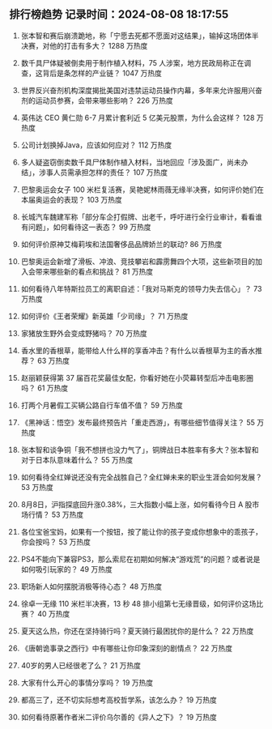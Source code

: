 
## 排行榜趋势 记录时间：2024-08-08 18:17:55
  
  1. 张本智和赛后崩溃跪地，称「宁愿去死都不愿面对这结果」，输掉这场团体半决赛，对他的打击有多大？ 1288 万热度
    
  2. 数千具尸体疑被倒卖用于制作植入材料，75 人涉案，地方民政局称正在调查，这背后是条怎样的产业链？ 1047 万热度
    
  3. 世界反兴奋剂机构深度揭批美国对违禁运动员操作内幕，多年来允许服用兴奋剂的运动员参赛，会带来哪些影响？ 226 万热度
    
  4. 英伟达 CEO 黄仁勋 6-7 月累计套利近 5 亿美元股票，为什么会这样？ 128 万热度
    
  5. 公司计划换掉Java，应该如何应对？ 112 万热度
    
  6. 多人疑盗窃倒卖数千具尸体制作植入材料，当地回应「涉及面广，尚未办结」，涉事人员需承担怎样的责任？ 107 万热度
    
  7. 巴黎奥运会女子 100 米栏复活赛，吴艳妮林雨薇无缘半决赛，如何评价她们在本届奥运会的表现？ 103 万热度
    
  8. 长城汽车魏建军称「部分车企打假牌、出老千，呼吁进行全行业审计，看看谁有问题」，如何看待这一表态？ 99 万热度
    
  9. 如何评价原神艾梅莉埃和法国奢侈品品牌娇兰的联动? 86 万热度
    
  10. 巴黎奥运会新增了滑板、冲浪、竞技攀岩和霹雳舞四个大项，这些新项目的加入会带来哪些新的看点和挑战？ 81 万热度
    
  11. 如何看待八年特斯拉员工的离职自述：「我对马斯克的领导力失去信心」？ 73 万热度
    
  12. 如何评价《王者荣耀》新英雄「少司缘」？ 71 万热度
    
  13. 家猪放生野外会变成野猪吗？ 70 万热度
    
  14. 香水里的香根草，能带给人什么样的享香冲击？有什么以香根草为主的香水推荐？ 63 万热度
    
  15. 赵丽颖获得第 37 届百花奖最佳女配，你看好她在小荧幕转型后冲击电影圈吗？ 61 万热度
    
  16. 打两个月暑假工买辆公路自行车值不值？ 59 万热度
    
  17. 《黑神话：悟空》发布最终预告片「重走西游」，有哪些细节值得关注？ 55 万热度
    
  18. 张本智和谈争铜「我不想拼也没力气了」，铜牌战日本胜率有多大？张本智和对于日本队意味着什么？ 55 万热度
    
  19. 如何看待全红婵说还没有完全战胜自己？全红婵未来的职业生涯会如何发展？ 53 万热度
    
  20. 8月8日，沪指探底回升涨0.38%，三大指数小幅上涨，如何看待今日 A 股市场行情？ 53 万热度
    
  21. 各位宝爸宝妈，如果有一个按钮，按了能让你的孩子变成你想象中的乖孩子，你会按吗？ 53 万热度
    
  22. PS4不能向下兼容PS3，那么索尼在初期如何解决“游戏荒”的问题？或者说是如何吸引玩家的？ 49 万热度
    
  23. 职场新人如何摆脱消极等待心态？ 48 万热度
    
  24. 徐卓一无缘 110 米栏半决赛，13 秒 48 排小组第七无缘晋级，如何评价这场比赛？ 40 万热度
    
  25. 夏天这么热，你还在坚持骑行吗？夏天骑行最困扰你的是什么？ 22 万热度
    
  26. 《唐朝诡事录之西行》中有哪些让你印象深刻的剧情点？ 22 万热度
    
  27. 40岁的男人已经很老了么？ 21 万热度
    
  28. 大家有什么开心的事情分享吗？ 19 万热度
    
  29. 都高三了，还不切实际想考高校哲学系，该怎么办？ 19 万热度
    
  30. 如何看待原著作者米二评价乌尔善的《异人之下》？ 19 万热度
    